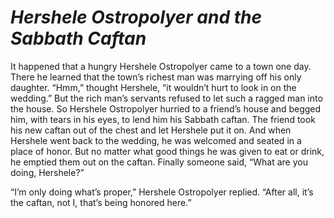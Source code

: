# ***Hershele Ostropolyer and the Sabbath Caftan***



It happened that a hungry Hershele Ostropolyer came to a town one day. There he learned that the town’s richest man was marrying off his only daughter. “Hmm,” thought Hershele, “it wouldn’t hurt to look in on the wedding.” But the rich man’s servants refused to let such a ragged man into the house. So Hershele Ostropolyer hurried to a friend’s house and begged him, with tears in his eyes, to lend him his Sabbath caftan. The friend took his new caftan out of the chest and let Hershele put it on. And when Hershele went back to the wedding, he was welcomed and seated in a place of honor. But no matter what good things he was given to eat or drink, he emptied them out on the caftan. Finally someone said, “What are you doing, Hershele?”

“I’m only doing what’s proper,” Hershele Ostropolyer replied. “After all, it’s the caftan, not I, that’s being honored here.”